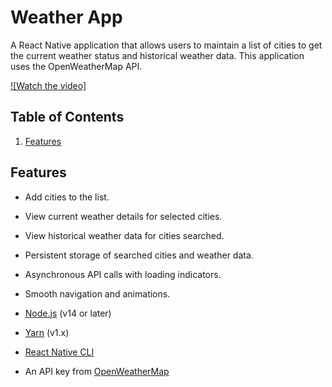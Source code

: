 # Weather App

A React Native application that allows users to maintain a list of cities to get the current weather status and historical weather data. This application uses the OpenWeatherMap API.

[![Watch the video]](https://files.fm/u/3wbfmde4vn)

## Table of Contents

1. [Features](#features)

## Features

- Add cities to the list.
- View current weather details for selected cities.
- View historical weather data for cities searched.
- Persistent storage of searched cities and weather data.
- Asynchronous API calls with loading indicators.
- Smooth navigation and animations.

- [Node.js](https://nodejs.org/en/download/) (v14 or later)
- [Yarn](https://classic.yarnpkg.com/en/docs/install) (v1.x)
- [React Native CLI](https://reactnative.dev/docs/environment-setup)
- An API key from [OpenWeatherMap](https://openweathermap.org/api)
